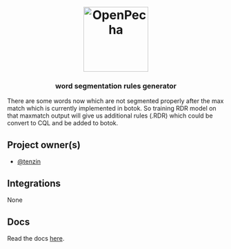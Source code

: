 
<h1 align="center">
  <br>
  <a href="https://openpecha.org"><img src="https://avatars.githubusercontent.com/u/82142807?s=400&u=19e108a15566f3a1449bafb03b8dd706a72aebcd&v=4" alt="OpenPecha" width="150"></a>
  <br>
</h1>

<!-- Replace with 1-sentence description about what this tool is or does.-->

<h3 align="center">word segmentation rules generator</h3>

There are some words now which are not segmented properly after the max match which is currently implemented in botok. So training RDR model on that maxmatch output will give us additional rules (.RDR) which could be convert to CQL and be added to botok.

## Project owner(s)

<!-- Link to the repo owners' github profiles -->


- [@tenzin](https://github.com/tenzin3)

## Integrations

<!-- Add any intregrations here or delete `- []()` and write None-->

None
## Docs

<!-- Update the link to the docs -->

Read the docs [here](https://wiki.openpecha.org/#/dev/coding-guidelines).
